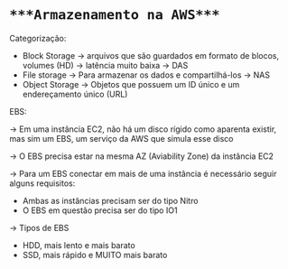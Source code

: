 # `***Armazenamento na AWS***`

Categorização:

- Block Storage → arquivos que são guardados em formato de blocos, volumes (HD) → latência muito baixa → DAS
- File storage → Para armazenar os dados e compartilhá-los → NAS
- Object Storage → Objetos que possuem um ID único e um endereçamento único (URL)

EBS:

→ Em uma instância EC2, não há um disco rígido como aparenta existir, mas sim um EBS, um serviço da AWS que simula esse disco

→ O EBS precisa estar na mesma AZ (Aviability Zone) da instância EC2

→ Para um EBS conectar em mais de uma instância é necessário seguir alguns requisitos:

- Ambas as instâncias precisam ser do tipo Nitro
- O EBS em questão precisa ser do tipo IO1

→ Tipos de EBS

- HDD, mais lento e mais barato
- SSD, mais rápido e MUITO mais barato